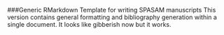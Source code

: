 ###Generic RMarkdown Template for writing SPASAM manuscripts
This version contains general formatting and bibliography generation within a single document. It looks like gibberish now but it works.
